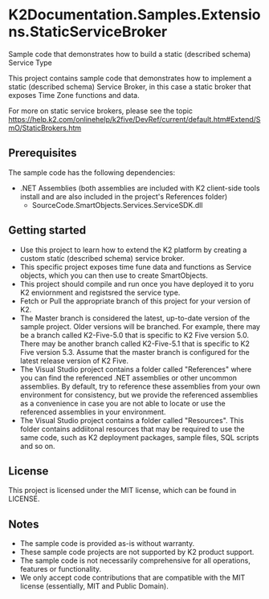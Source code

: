 # K2Documentation.Samples.Extensions.StaticServiceBroker
Sample code that demonstrates how to build a static (described schema) Service Type

This project contains sample code that demonstrates how to implement a static (described schema) Service Broker, in this case a static broker that exposes Time Zone functions and data. 

For more on static service brokers, please see the topic https://help.k2.com/onlinehelp/k2five/DevRef/current/default.htm#Extend/SmO/StaticBrokers.htm

## Prerequisites
The sample code has the following dependencies: 
* .NET Assemblies (both assemblies are included with K2 client-side tools install and are also included in the project's References folder)
  * SourceCode.SmartObjects.Services.ServiceSDK.dll 

## Getting started
* Use this project to learn how to extend the K2 platform by creating a custom static (described schema) service broker.  
* This specific project exposes time fune data and functions as Service objects, which you can then use to create SmartObjects. 
* This project should compile and run once you have deployed it to yoru K2 enviornment and registsred the service type. 
* Fetch or Pull the appropriate branch of this project for your version of K2. 
* The Master branch is considered the latest, up-to-date version of the sample project. Older versions will be branched. For example, there may be a branch called K2-Five-5.0 that is specific to K2 Five version 5.0. There may be another branch called K2-Five-5.1 that is specific to K2 Five version 5.3. Assume that the master branch is configured for the latest release version of K2 Five. 
* The Visual Studio project contains a folder called "References" where you can find the referenced .NET assemblies or other uncommon assemblies. By default, try to reference these assemblies from your own environment for consistency, but we provide the referenced assemblies as a convenience in case you are not able to locate or use the referenced assemblies in your environment. 
* The Visual Studio project contains a folder called "Resources". This folder contains addiitonal resources that may be required to use the same code, such as K2 deployment packages, sample files, SQL scripts and so on. 
   
## License
This project is licensed under the MIT license, which can be found in LICENSE.

## Notes
 * The sample code is provided as-is without warranty.
 * These sample code projects are not supported by K2 product support. 
 * The sample code is not necessarily comprehensive for all operations, features or functionality. 
 * We only accept code contributions that are compatible with the MIT license (essentially, MIT and Public Domain).
